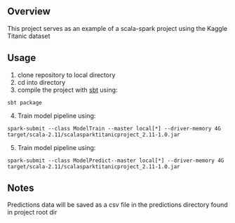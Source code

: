 ## Overview
This project serves as an example of a scala-spark project using the Kaggle Titanic dataset

## Usage
1. clone repository to local directory
2. cd into directory
3. compile the project with [sbt](https://www.scala-sbt.org/) using:
```
sbt package
```
4. Train model pipeline using:
 ```
 spark-submit --class ModelTrain --master local[*] --driver-memory 4G target/scala-2.11/scalasparktitanicproject_2.11-1.0.jar
 ```
5. Train model pipeline using:
 ```
 spark-submit --class ModelPredict--master local[*] --driver-memory 4G target/scala-2.11/scalasparktitanicproject_2.11-1.0.jar
 ```

## Notes
Predictions data will be saved as a csv file in the predictions directory found in project root dir